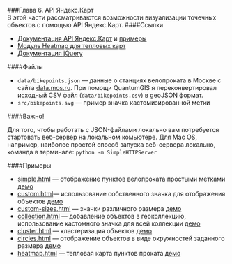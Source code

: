 ###Глава 6. API Яндекс.Карт  
В этой части рассматриваются возможности визуализации точечных объектов с помощью API Яндекс.Карт.
####Ссылки 
* [Документация API Яндекс.Карт](http://tech.yandex.ru/maps/) и [примеры](https://tech.yandex.ru/maps/jsbox/2.1/)
* [Модуль Heatmap для тепловых карт](https://github.com/yandex/mapsapi-heatmap)
* [Документация jQuery](http://jquery.com)

####Файлы
* `data/bikepoints.json` — данные о станциях велопроката в Москве с сайта [data.mos.ru](http://data.mos.ru/datasets/918). При помощи QuantumGIS я переконвертировал исходный CSV файл (`data/bikepoints.csv`) в geoJSON формат.
* `src/bikepoints.svg` — пример значка кастомизированной метки

####Важно!

Для того, чтобы работать с JSON-файлами локально вам потребуется стартовать веб-сервер на локальном комьютере.
Для Mac OS, например, наиболее простой способ запуска веб-сервера локально, команда в терминале: `python -m SimpleHTTPServer`

####Примеры 
* [simple.html](simple.html) — отображение пунктов велопроката простыми метками [демо](http://getwalk.me/experiments/chapter6/simple.html)
* [custom.html](custom.html)— использование собственного значка для отображения объектов [демо](http://getwalk.me/experiments/chapter6/custom.html)
* [custom-sizes.html](custom-sizes.html) — значки различного размера [демо](http://getwalk.me/experiments/chapter6/custom-sizes.html)
* [collection.html](collection.html) — добавление объектов в геоколлекцию, использование кастомного значка для всей коллекции [демо](http://getwalk.me/experiments/chapter6/collection.html)
* [cluster.html](cluster.html) — кластеризация объектов [демо](http://getwalk.me/experiments/chapter6/cluster.html)
* [circles.html](circles.html) — отображение объектов в виде окружностей заданного размера [демо](http://getwalk.me/experiments/chapter6/circles.html)
* [heatmap.html](heatmap.html) — тепловая карта пунктов проката [демо](http://getwalk.me/experiments/chapter6/heatmap.html)
